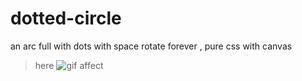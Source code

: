 # dotted-circle
an arc full with dots with space rotate forever , pure css with  canvas
>here
>![gif affect](https://github.com/tabchanj/dotted-circle/blob/master/gif-affect.gif)

